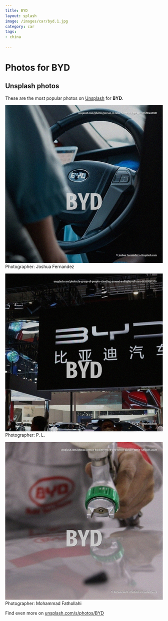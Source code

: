 ```yaml
---
title: BYD
layout: splash
image: /images/car/byd.1.jpg
category: car
tags:
- china

---
```

# Photos for BYD
 
## Unsplash photos
These are the most popular photos on [Unsplash](https://unsplash.com) for **BYD**.
 
![BYD](/images/car/byd.1.jpg)
Photographer:  Joshua Fernandez
 
![BYD](/images/car/byd.2.jpg)
Photographer:  P. L.
 
![BYD](/images/car/byd.3.jpg)
Photographer:  Mohammad Fathollahi
 
Find even more on [unsplash.com/s/photos/BYD](https://unsplash.com/s/photos/BYD)
 
